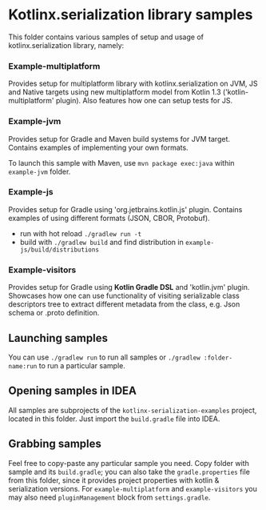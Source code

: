 # Kotlinx.serialization library samples

This folder contains various samples of setup and usage of kotlinx.serialization library, namely: 

### Example-multiplatform

Provides setup for multiplatform library with kotlinx.serialization on JVM, JS and Native targets using
new multiplatform model from Kotlin 1.3 ('kotlin-multiplatform' plugin). Also features how one can
setup tests for JS.

### Example-jvm

Provides setup for Gradle and Maven build systems for JVM target.
Contains examples of implementing your own formats.

To launch this sample with Maven, use `mvn package exec:java` within `example-jvm` folder.

### Example-js

Provides setup for Gradle using 'org.jetbrains.kotlin.js' plugin.
Contains examples of using different formats (JSON, CBOR, Protobuf).

- run with hot reload `./gradlew run -t`
- build with `./gradlew build` and find distribution in `example-js/build/distributions`

### Example-visitors

Provides setup for Gradle using **Kotlin Gradle DSL** and 'kotlin.jvm' plugin.
Showcases how one can use functionality of visiting serializable class descriptors tree to extract
different metadata from the class, e.g. Json schema or .proto definition.

## Launching samples

You can use `./gradlew run` to run all samples or `./gradlew :folder-name:run` to run a particular sample.

## Opening samples in IDEA

All samples are subprojects of the `kotlinx-serialization-examples` project, located in this folder. 
Just import the `build.gradle` file into IDEA.

## Grabbing samples

Feel free to copy-paste any particular sample you need.
Copy folder with sample and its `build.gradle`;
you can also take the `gradle.properties` file from this folder, since it provides project properties
with kotlin & serialization versions.
For `example-multiplatform` and `example-visitors` you may also need 
`pluginManagement` block from `settings.gradle`.
